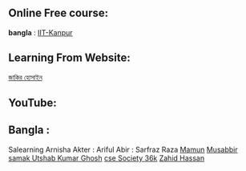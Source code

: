
## Online Free course:
 **bangla** : [ IIT-Kanpur ](https://nptel.ac.in/courses/106105247)

## Learning From Website:
[জাকির হোসাইন](https://jakir.me/category/machine-learning/)


## YouTube: 
## Bangla : 
Salearning [](https://www.youtube.com/@salearningschool-shopforso8963)
Arnisha Akter   : [](https://www.youtube.com/@mohosinatarnisha2931/playlists)
Ariful Abir :[](https://www.youtube.com/@arifulabir9363/playlists)
Sarfraz Raza[](https://www.youtube.com/@SarfrazRazaOfficial/playlists)
 [Mamun](https://www.youtube.com/@MamunTech/playlists)
 [Musabbir samak ](https://www.youtube.com/watch?v=Ckb8FF6IJAg&list=PLSFSbFK2Zr7EfmdB_NbLEXsH4BYld72GY)
 [Utshab Kumar Ghosh](https://www.youtube.com/watch?v=FWzsirIYB94&list=PL8fwLZ3a6azf4oVffUWpS8-5sTInZfMhu)
 [cse Society 36k](https://www.youtube.com/@csesociety9400/playlists)
 [Zahid Hassan](https://www.youtube.com/@zahidhossen3134/playlists)
 
 


